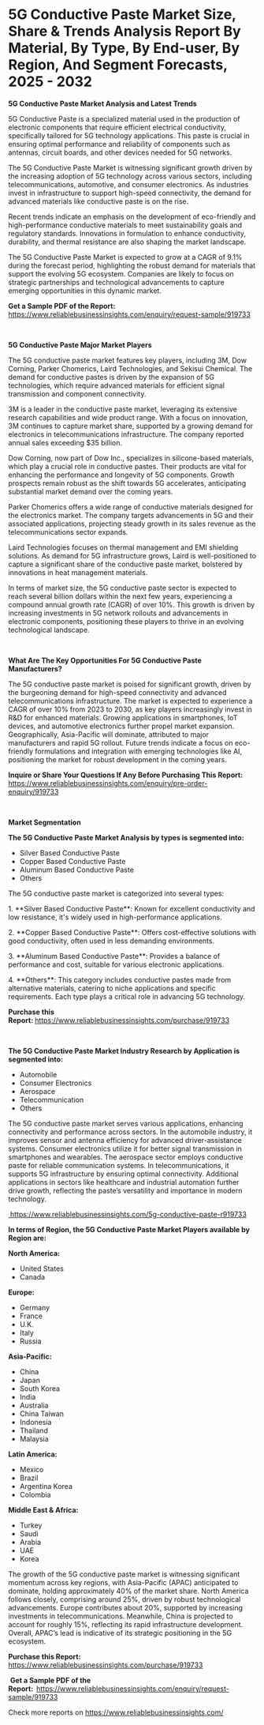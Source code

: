 <p><h1>5G Conductive Paste Market Size, Share & Trends Analysis Report By Material, By Type, By End-user, By Region, And Segment Forecasts, 2025 - 2032</h1></p><p><strong>5G Conductive Paste Market Analysis and Latest Trends</strong></p>
<p><p>5G Conductive Paste is a specialized material used in the production of electronic components that require efficient electrical conductivity, specifically tailored for 5G technology applications. This paste is crucial in ensuring optimal performance and reliability of components such as antennas, circuit boards, and other devices needed for 5G networks.</p><p>The 5G Conductive Paste Market is witnessing significant growth driven by the increasing adoption of 5G technology across various sectors, including telecommunications, automotive, and consumer electronics. As industries invest in infrastructure to support high-speed connectivity, the demand for advanced materials like conductive paste is on the rise. </p><p>Recent trends indicate an emphasis on the development of eco-friendly and high-performance conductive materials to meet sustainability goals and regulatory standards. Innovations in formulation to enhance conductivity, durability, and thermal resistance are also shaping the market landscape. </p><p>The 5G Conductive Paste Market is expected to grow at a CAGR of 9.1% during the forecast period, highlighting the robust demand for materials that support the evolving 5G ecosystem. Companies are likely to focus on strategic partnerships and technological advancements to capture emerging opportunities in this dynamic market.</p></p>
<p><strong>Get a Sample PDF of the Report:&nbsp;</strong> <a href="https://www.reliablebusinessinsights.com/enquiry/request-sample/919733?utm_campaign=3051&utm_medium=2&utm_source=Github&utm_content=ia&utm_term=07032025&utm_id=5g-conductive-paste">https://www.reliablebusinessinsights.com/enquiry/request-sample/919733</a></p>
<p>&nbsp;</p>
<p><strong>5G Conductive Paste Major Market Players</strong></p>
<p><p>The 5G conductive paste market features key players, including 3M, Dow Corning, Parker Chomerics, Laird Technologies, and Sekisui Chemical. The demand for conductive pastes is driven by the expansion of 5G technologies, which require advanced materials for efficient signal transmission and component connectivity.</p><p>3M is a leader in the conductive paste market, leveraging its extensive research capabilities and wide product range. With a focus on innovation, 3M continues to capture market share, supported by a growing demand for electronics in telecommunications infrastructure. The company reported annual sales exceeding $35 billion.</p><p>Dow Corning, now part of Dow Inc., specializes in silicone-based materials, which play a crucial role in conductive pastes. Their products are vital for enhancing the performance and longevity of 5G components. Growth prospects remain robust as the shift towards 5G accelerates, anticipating substantial market demand over the coming years.</p><p>Parker Chomerics offers a wide range of conductive materials designed for the electronics market. The company targets advancements in 5G and their associated applications, projecting steady growth in its sales revenue as the telecommunications sector expands.</p><p>Laird Technologies focuses on thermal management and EMI shielding solutions. As demand for 5G infrastructure grows, Laird is well-positioned to capture a significant share of the conductive paste market, bolstered by innovations in heat management materials.</p><p>In terms of market size, the 5G conductive paste sector is expected to reach several billion dollars within the next few years, experiencing a compound annual growth rate (CAGR) of over 10%. This growth is driven by increasing investments in 5G network rollouts and advancements in electronic components, positioning these players to thrive in an evolving technological landscape.</p></p>
<p>&nbsp;</p>
<p><strong>What Are The Key Opportunities For 5G Conductive Paste Manufacturers?</strong></p>
<p><p>The 5G conductive paste market is poised for significant growth, driven by the burgeoning demand for high-speed connectivity and advanced telecommunications infrastructure. The market is expected to experience a CAGR of over 10% from 2023 to 2030, as key players increasingly invest in R&D for enhanced materials. Growing applications in smartphones, IoT devices, and automotive electronics further propel market expansion. Geographically, Asia-Pacific will dominate, attributed to major manufacturers and rapid 5G rollout. Future trends indicate a focus on eco-friendly formulations and integration with emerging technologies like AI, positioning the market for robust development in the coming years.</p></p>
<p><strong>Inquire or Share Your Questions If Any Before Purchasing This Report:</strong> <a href="https://www.reliablebusinessinsights.com/enquiry/pre-order-enquiry/919733?utm_campaign=3051&utm_medium=2&utm_source=Github&utm_content=ia&utm_term=07032025&utm_id=5g-conductive-paste">https://www.reliablebusinessinsights.com/enquiry/pre-order-enquiry/919733</a></p>
<p>&nbsp;</p>
<p><strong>Market Segmentation</strong></p>
<p><strong>The 5G Conductive Paste Market Analysis by types is segmented into:</strong></p>
<p><ul><li>Silver Based Conductive Paste</li><li>Copper Based Conductive Paste</li><li>Aluminum Based Conductive Paste</li><li>Others</li></ul></p>
<p><p>The 5G conductive paste market is categorized into several types: </p><p>1. **Silver Based Conductive Paste**: Known for excellent conductivity and low resistance, it's widely used in high-performance applications.  </p><p>2. **Copper Based Conductive Paste**: Offers cost-effective solutions with good conductivity, often used in less demanding environments.  </p><p>3. **Aluminum Based Conductive Paste**: Provides a balance of performance and cost, suitable for various electronic applications.  </p><p>4. **Others**: This category includes conductive pastes made from alternative materials, catering to niche applications and specific requirements. Each type plays a critical role in advancing 5G technology.</p></p>
<p><strong>Purchase this Report:&nbsp;</strong><a href="https://www.reliablebusinessinsights.com/purchase/919733?utm_campaign=3051&utm_medium=2&utm_source=Github&utm_content=ia&utm_term=07032025&utm_id=5g-conductive-paste">https://www.reliablebusinessinsights.com/purchase/919733</a></p>
<p>&nbsp;</p>
<p><strong>The 5G Conductive Paste Market Industry Research by Application is segmented into:</strong></p>
<p><ul><li>Automobile</li><li>Consumer Electronics</li><li>Aerospace</li><li>Telecommunication</li><li>Others</li></ul></p>
<p><p>The 5G conductive paste market serves various applications, enhancing connectivity and performance across sectors. In the automobile industry, it improves sensor and antenna efficiency for advanced driver-assistance systems. Consumer electronics utilize it for better signal transmission in smartphones and wearables. The aerospace sector employs conductive paste for reliable communication systems. In telecommunications, it supports 5G infrastructure by ensuring optimal connectivity. Additional applications in sectors like healthcare and industrial automation further drive growth, reflecting the paste’s versatility and importance in modern technology.</p></p>
<p><a href="https://www.reliablebusinessinsights.com/5g-conductive-paste-r919733?utm_campaign=3051&utm_medium=2&utm_source=Github&utm_content=ia&utm_term=07032025&utm_id=5g-conductive-paste">&nbsp;https://www.reliablebusinessinsights.com/5g-conductive-paste-r919733</a></p>
<p><strong>In terms of Region, the 5G Conductive Paste Market Players available by Region are:</strong></p>
<p>
    <p> <strong> North America: </strong>
        <ul>
            <li>United States</li>
            <li>Canada</li>
        </ul>
        </p> 
    <p> <strong> Europe: </strong>
        <ul>
            <li>Germany</li>
            <li>France</li>
            <li>U.K.</li>
            <li>Italy</li>
            <li>Russia</li>
        </ul>
        </p> 
    <p> <strong> Asia-Pacific: </strong>
        <ul>
            <li>China</li>
            <li>Japan</li>
            <li>South Korea</li>
            <li>India</li>
            <li>Australia</li>
            <li>China Taiwan</li>
            <li>Indonesia</li>
            <li>Thailand</li>
            <li>Malaysia</li>
        </ul>
        </p> 
    <p> <strong> Latin America: </strong>
        <ul>
            <li>Mexico</li>
            <li>Brazil</li>
            <li>Argentina Korea</li>
            <li>Colombia</li>
        </ul>
        </p> 
    <p> <strong> Middle East & Africa: </strong>
        <ul>
            <li>Turkey</li>
            <li>Saudi</li>
            <li>Arabia</li>
            <li>UAE</li>
            <li>Korea</li>
        </ul>
    </p>
    </p>
<p><p>The growth of the 5G conductive paste market is witnessing significant momentum across key regions, with Asia-Pacific (APAC) anticipated to dominate, holding approximately 40% of the market share. North America follows closely, comprising around 25%, driven by robust technological advancements. Europe contributes about 20%, supported by increasing investments in telecommunications. Meanwhile, China is projected to account for roughly 15%, reflecting its rapid infrastructure development. Overall, APAC’s lead is indicative of its strategic positioning in the 5G ecosystem.</p></p>
<p><strong>Purchase this Report: </strong><a href="https://www.reliablebusinessinsights.com/purchase/919733?utm_campaign=3051&utm_medium=2&utm_source=Github&utm_content=ia&utm_term=07032025&utm_id=5g-conductive-paste">https://www.reliablebusinessinsights.com/purchase/919733</a></p>
<p>&nbsp;<strong>Get a Sample PDF of the Report:&nbsp;&nbsp;</strong><a href="https://www.reliablebusinessinsights.com/enquiry/request-sample/919733?utm_campaign=3051&utm_medium=2&utm_source=Github&utm_content=ia&utm_term=07032025&utm_id=5g-conductive-paste">https://www.reliablebusinessinsights.com/enquiry/request-sample/919733</a></p>
<p><strong></strong></p>
<p>Check more reports on <a href="https://www.reliablebusinessinsights.com/?utm_campaign=3051&utm_medium=2&utm_source=Github&utm_content=ia&utm_term=07032025&utm_id=5g-conductive-paste">https://www.reliablebusinessinsights.com/</a></p>